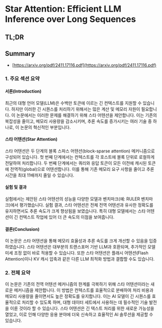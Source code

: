 # Star Attention: Efficient LLM Inference over Long Sequences
## TL;DR
## Summary
- [https://arxiv.org/pdf/2411.17116.pdf](https://arxiv.org/pdf/2411.17116.pdf)

### 1. 주요 섹션 요약

#### 서론(Introduction)
최근의 대형 언어 모델(LLM)은 수백만 토큰에 이르는 긴 컨텍스트를 지원할 수 있습니다. 하지만 이러한 긴 시퀀스를 처리하기 위해서는 많은 계산 및 메모리 자원이 필요합니다. 이 논문에서는 이러한 문제를 해결하기 위해 스타 어텐션을 제안합니다. 이는 기존의 복잡성을 줄이고, 메모리 사용량을 감소시키며, 추론 속도를 증가시키는 여러 기술 중 하나로, 이 논문의 혁신적인 부분입니다.

#### 스타 어텐션(Star Attention)
스타 어텐션은 두 단계의 블록 스파스 어텐션(block-sparse attention) 메커니즘으로 구성되어 있습니다. 첫 번째 단계에서는 컨텍스트를 각 호스트에 블록 단위로 로컬하게 전달하여 처리합니다. 두 번째 단계에서는 쿼리와 응답 토큰이 모든 이전에 캐시된 토큰에 전역적(global)으로 어텐션합니다. 이를 통해 기존 메모리 요구 사항을 줄이고 추론 시간을 최대 11배까지 줄일 수 있습니다.

#### 실험 및 결과
실험에서는 제안된 스타 어텐션의 성능을 다양한 모델과 벤치마크(예: RULER 벤치마크)에서 평가했습니다. 실험 결과, 스타 어텐션은 전체 전역 어텐션과 유사한 정확도를 유지하면서도 추론 속도가 크게 향상됨을 보였습니다. 특히 대형 모델에서는 스타 어텐션이 긴 컨텍스트 작업에 있어 더 큰 속도의 이점을 보여줍니다.

#### 결론(Conclusion)
이 논문은 스타 어텐션을 통해 메모리 효율성과 추론 속도를 크게 개선할 수 있음을 입증하였습니다. 스타 어텐션은 대부분의 트랜스포머 기반 LLM과 호환되며, 추가적인 모델 미세 조정 없이 바로 적용할 수 있습니다. 또한 스타 어텐션은 플래시 어텐션(Flash Attention)이나 KV 캐시 압축과 같은 다른 LLM 최적화 방법과 결합할 수도 있습니다.

### 2. 전체 요약
이 논문은 기존의 전역 어텐션 메커니즘의 한계를 극복하기 위해 스타 어텐션이라는 새로운 메커니즘을 제안합니다. 이 방법은 컨텍스트를 효율적으로 분배하여 처리 비용과 메모리 사용량을 줄이면서도 높은 정확도를 유지합니다. 이는 AI 모델이 긴 시퀀스를 효율적으로 처리할 수 있도록 하며, 대형 데이터 세트에서 사용하는 데 필수적인 기술 발전을 이룬 것이라 할 수 있습니다. 스타 어텐션은 긴 텍스트 처리를 위한 새로운 가능성을 열었고, 이로 인해 다양한 응용 분야에 더욱 신속하고 효율적인 AI 솔루션을 제공할 수 있습니다.